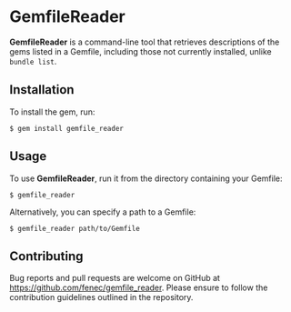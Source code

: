# GemfileReader

**GemfileReader** is a command-line tool that retrieves descriptions of the gems listed in a Gemfile, including those not currently installed, unlike `bundle list`.

## Installation

To install the gem, run:

```
$ gem install gemfile_reader
```

## Usage

To use **GemfileReader**, run it from the directory containing your Gemfile:

```
$ gemfile_reader
```

Alternatively, you can specify a path to a Gemfile:

```
$ gemfile_reader path/to/Gemfile
```

## Contributing

Bug reports and pull requests are welcome on GitHub at https://github.com/fenec/gemfile_reader. Please ensure to follow the contribution guidelines outlined in the repository.
